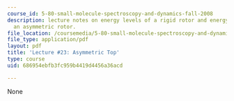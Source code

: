 ```yaml
---
course_id: 5-80-small-molecule-spectroscopy-and-dynamics-fall-2008
description: lecture notes on energy levels of a rigid rotor and energy levels of
  an asymmetric rotor.
file_location: /coursemedia/5-80-small-molecule-spectroscopy-and-dynamics-fall-2008/686954ebfb3fc959b4419d4456a36acd_23_580ln_fa08.pdf
file_type: application/pdf
layout: pdf
title: 'Lecture #23: Asymmetric Top'
type: course
uid: 686954ebfb3fc959b4419d4456a36acd

---
```

None